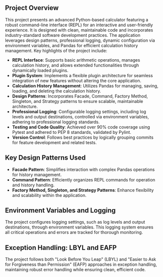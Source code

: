## Project Overview

This project presents an advanced Python-based calculator featuring a robust command-line interface (REPL) for an interactive and user-friendly experience. It is designed with clean, maintainable code and incorporates industry-standard software development practices. The application leverages design patterns, professional logging, dynamic configuration via environment variables, and Pandas for efficient calculation history management. Key highlights of the project include:

- **REPL Interface**: Supports basic arithmetic operations, manages calculation history, and allows extended functionalities through dynamically loaded plugins.
- **Plugin System**: Implements a flexible plugin architecture for seamless integration of new features without altering the core application.
- **Calculation History Management**: Utilizes Pandas for managing, saving, loading, and deleting the calculation history.
- **Design Patterns**: Incorporates Facade, Command, Factory Method, Singleton, and Strategy patterns to ensure scalable, maintainable architecture.
- **Professional Logging**: Configurable logging settings, including log levels and output destinations, controlled via environment variables, adhering to professional logging standards.
- **Testing and Code Quality**: Achieved over 90% code coverage using Pytest and adhered to PEP 8 standards, validated by Pylint.
- **Version Control**: Follows best practices by logically grouping commits for feature development and related tests.

## Key Design Patterns Used

- **Facade Pattern**: Simplifies interaction with complex Pandas operations for history management.
- **Command Pattern**: Efficiently organizes REPL commands for operation and history handling.
- **Factory Method, Singleton, and Strategy Patterns**: Enhance flexibility and scalability within the application.

## Environment Variables and Logging

The project configures logging settings, such as log levels and output destinations, through environment variables. This logging system ensures all critical operations and errors are tracked for thorough monitoring.

## Exception Handling: LBYL and EAFP

The project follows both "Look Before You Leap" (LBYL) and "Easier to Ask for Forgiveness than Permission" (EAFP) approaches in exception handling, maintaining robust error handling while ensuring clean, efficient code.

